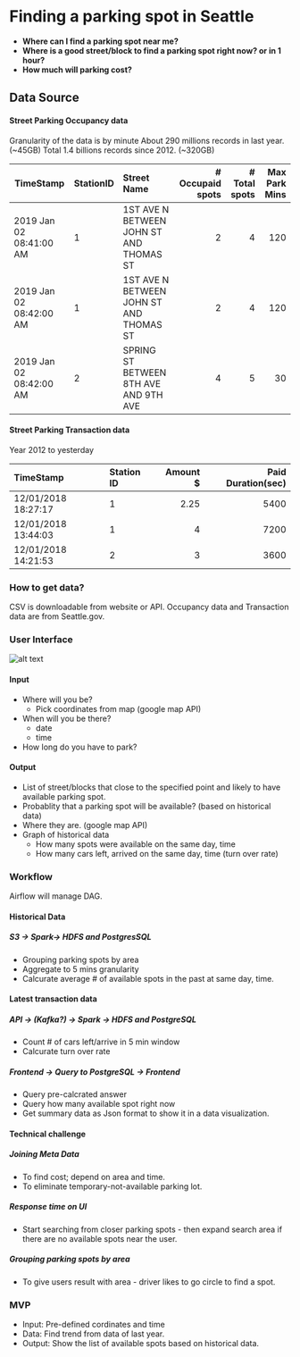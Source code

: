# Finding a parking spot in Seattle

* **Where can I find a parking spot near me?**
* **Where is a good street/block to find a parking spot right now? or in 1 hour?**
* **How much will parking cost?**

## Data Source

#### Street Parking Occupancy data 
Granularity of the data is by minute
About 290 millions records in last year. (~45GB)
Total 1.4 billions records since 2012. (~320GB)

| TimeStamp        | StationID | Street Name |  # Occupaid spots           | # Total spots  | Max Park Mins
| ------------- |:-------------|:-----| -----:| -----:| -----:|
| 2019 Jan 02 08:41:00 AM      | 1 | 1ST AVE N BETWEEN JOHN ST AND THOMAS ST | 2 | 4 | 120
| 2019 Jan 02 08:42:00 AM      | 1 | 1ST AVE N BETWEEN JOHN ST AND THOMAS ST | 2 | 4 | 120
| 2019 Jan 02 08:42:00 AM      | 2 | SPRING ST BETWEEN 8TH AVE AND 9TH AVE | 4 | 5 | 30

#### Street Parking Transaction data
Year 2012 to yesterday 

| TimeStamp | Station ID | Amount $ | Paid Duration(sec)
|:----------|:---------------|---------:|--------------:|
| 12/01/2018 18:27:17 | 1 | 2.25 | 5400
| 12/01/2018 13:44:03 | 1 | 4 | 7200
| 12/01/2018 14:21:53 | 2 | 3 | 3600


### How to get data?
CSV is downloadable from website or API.
Occupancy data and Transaction data are from Seattle.gov.

### User Interface

![alt text](https://github.com/https://github.com/baramuyu/insight_data_engineering_projects/images/interface.jpg "UI")

#### Input
* Where will you be?
  * Pick coordinates from map (google map API) 
* When will you be there? 
  * date
  * time
* How long do you have to park?

#### Output
* List of street/blocks that close to the specified point and likely to have available parking spot.
* Probablity that a parking spot will be available? (based on historical data)
* Where they are. (google map API)
* Graph of historical data 
  * How many spots were available on the same day, time
  * How many cars left, arrived on the same day, time (turn over rate)


### Workflow
Airflow will manage DAG.
#### Historical Data

##### S3 -> Spark-> HDFS and PostgresSQL 
* Grouping parking spots by area
* Aggregate to 5 mins granularity
* Calcurate average # of available spots in the past at same day, time.

#### Latest transaction data
##### API -> (Kafka?) -> Spark -> HDFS and PostgreSQL
* Count # of cars left/arrive in 5 min window
* Calcurate turn over rate

##### Frontend -> Query to PostgreSQL -> Frontend
* Query pre-calcrated answer
* Query how many available spot right now
* Get summary data as Json format to show it in a data visualization.

#### Technical challenge 

##### Joining Meta Data
* To find cost; depend on area and time. 
* To eliminate temporary-not-available parking lot.

##### Response time on UI
* Start searching from closer parking spots - then expand search area if there are no available spots near the user.

##### Grouping parking spots by area
* To give users result with area - driver likes to go circle to find a spot.


### MVP
* Input: Pre-defined cordinates and time
* Data: Find trend from data of last year.
* Output: Show the list of available spots based on historical data.



